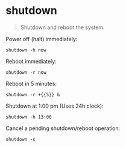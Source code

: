 shutdown
========

> Shutdown and reboot the system.

Power off (halt) immediately:

    shutdown -h now

Reboot immediately:

    shutdown -r now

Reboot in 5 minutes:

    shutdown -r +{{5}} &

Shutdown at 1:00 pm (Uses 24h clock):

    shutdown -h 13:00

Cancel a pending shutdown/reboot operation:

    shutdown -c
